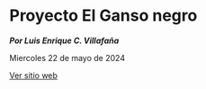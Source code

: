 # Proyecto El Ganso negro

***Por Luis Enrique C. Villafaña***

Miercoles 22 de mayo de 2024

<a href="https://lui5enrique.github.io/ganso_negro_2024/"
target="_blank">Ver sitio web</a>